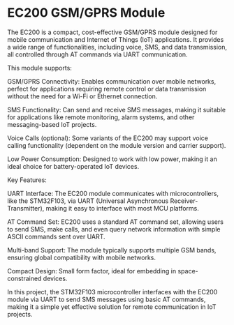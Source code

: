 # EC200 GSM/GPRS Module

The EC200 is a compact, cost-effective GSM/GPRS module designed for mobile communication and Internet of Things (IoT) applications. It provides a wide range of functionalities, including voice, SMS, and data transmission, all controlled through AT commands via UART communication.

This module supports:

GSM/GPRS Connectivity: Enables communication over mobile networks, perfect for applications requiring remote control or data transmission without the need for a Wi-Fi or Ethernet connection.

SMS Functionality: Can send and receive SMS messages, making it suitable for applications like remote monitoring, alarm systems, and other messaging-based IoT projects.

Voice Calls (optional): Some variants of the EC200 may support voice calling functionality (dependent on the module version and carrier support).

Low Power Consumption: Designed to work with low power, making it an ideal choice for battery-operated IoT devices.

Key Features:

UART Interface: The EC200 module communicates with microcontrollers, like the STM32F103, via UART (Universal Asynchronous Receiver-Transmitter), making it easy to interface with most MCU platforms.

AT Command Set: EC200 uses a standard AT command set, allowing users to send SMS, make calls, and even query network information with simple ASCII commands sent over UART.

Multi-band Support: The module typically supports multiple GSM bands, ensuring global compatibility with mobile networks.

Compact Design: Small form factor, ideal for embedding in space-constrained devices.

In this project, the STM32F103 microcontroller interfaces with the EC200 module via UART to send SMS messages using basic AT commands, making it a simple yet effective solution for remote communication in IoT projects.

